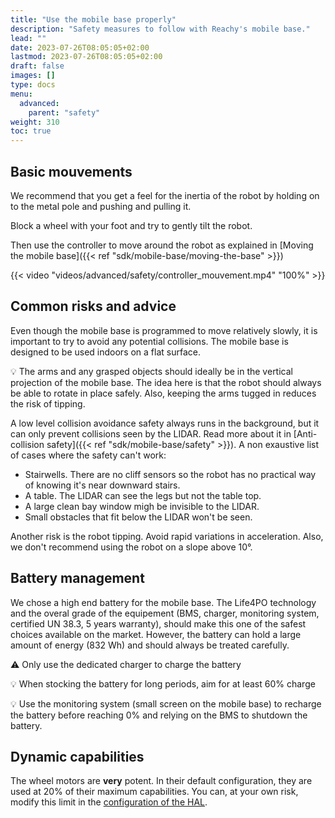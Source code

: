 ```yaml
---
title: "Use the mobile base properly"
description: "Safety measures to follow with Reachy's mobile base."
lead: ""
date: 2023-07-26T08:05:05+02:00
lastmod: 2023-07-26T08:05:05+02:00
draft: false
images: []
type: docs
menu:
  advanced:
    parent: "safety"
weight: 310
toc: true
---
```


## Basic mouvements

We recommend that you get a feel for the inertia of the robot by holding on to the metal pole and pushing and pulling it. 


Block a wheel with your foot and try to gently tilt the robot.


Then use the controller to move around the robot as explained in [Moving the mobile base]({{< ref "sdk/mobile-base/moving-the-base" >}})

{{< video "videos/advanced/safety/controller_mouvement.mp4" "100%" >}}

## Common risks and advice
Even though the mobile base is programmed to move relatively slowly, it is important to try to avoid any potential collisions. The mobile base is designed to be used indoors on a flat surface.

:bulb: The arms and any grasped objects should ideally be in the vertical projection of the mobile base. The idea here is that the robot should always be able to rotate in place safely. Also, keeping the arms tugged in reduces the risk of tipping.

A low level collision avoidance safety always runs in the background, but it can only prevent collisions seen by the LIDAR. Read more about it in [Anti-collision safety]({{< ref "sdk/mobile-base/safety" >}}). A non exaustive list of cases where the safety can't work:
* Stairwells. There are no cliff sensors so the robot has no practical way of knowing it's near downward stairs.
* A table. The LIDAR can see the legs but not the table top. 
* A large clean bay window migh be invisible to the LIDAR. 
* Small obstacles that fit below the LIDAR won't be seen.

Another risk is the robot tipping. Avoid rapid variations in acceleration. Also, we don't recommend using the robot on a slope above 10°.


## Battery management
We chose a high end battery for the mobile base. The Life4PO technology and the overal grade of the equipement (BMS, charger, monitoring system, certified UN 38.3, 5 years warranty), should make this one of the safest choices available on the market.
However, the battery can hold a large amount of energy (832 Wh) and should always be treated carefully.

:warning: Only use the dedicated charger to charge the battery

:bulb: When stocking the battery for long periods, aim for at least 60% charge

:bulb: Use the monitoring system (small screen on the mobile base) to recharge the battery before reaching 0% and relying on the BMS to shutdown the battery.

## Dynamic capabilities
The wheel motors are **very** potent. In their default configuration, they are used at 20% of their maximum capabilities.
You can, at your own risk, modify this limit in the [configuration of the HAL](https://github.com/pollen-robotics/reachy_2023/blob/master/mobile_base_controller/zuuu_hal/config/params.yaml).
